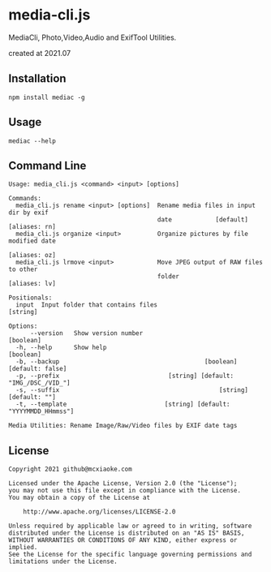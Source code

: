 # media-cli.js

MediaCli, Photo,Video,Audio and ExifTool Utilities.

created at 2021.07

## Installation

```
npm install mediac -g
```

## Usage

```
mediac --help
```

## Command Line

```
Usage: media_cli.js <command> <input> [options]

Commands:
  media_cli.js rename <input> [options]  Rename media files in input dir by exif
                                         date            [default] [aliases: rn]
  media_cli.js organize <input>          Organize pictures by file modified date
                                                                   [aliases: oz]
  media_cli.js lrmove <input>            Move JPEG output of RAW files to other
                                         folder                    [aliases: lv]

Positionals:
  input  Input folder that contains files                               [string]

Options:
      --version   Show version number                                  [boolean]
  -h, --help      Show help                                            [boolean]
  -b, --backup                                        [boolean] [default: false]
  -p, --prefix                              [string] [default: "IMG_/DSC_/VID_"]
  -s, --suffix                                            [string] [default: ""]
  -t, --template                           [string] [default: "YYYYMMDD_HHmmss"]

Media Utilities: Rename Image/Raw/Video files by EXIF date tags

```


## License

    Copyright 2021 github@mcxiaoke.com

    Licensed under the Apache License, Version 2.0 (the "License");
    you may not use this file except in compliance with the License.
    You may obtain a copy of the License at

        http://www.apache.org/licenses/LICENSE-2.0

    Unless required by applicable law or agreed to in writing, software
    distributed under the License is distributed on an "AS IS" BASIS,
    WITHOUT WARRANTIES OR CONDITIONS OF ANY KIND, either express or implied.
    See the License for the specific language governing permissions and
    limitations under the License.